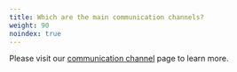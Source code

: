 ```yaml
---
title: Which are the main communication channels?
weight: 90
noindex: true
---
```


Please visit our [communication channel](/community/comms/) page to learn more.